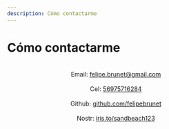 ```yaml
---
description: Cómo contactarme
---
```


<h1>Cómo contactarme</h1>
<br>
<div style="display: flex; justify-content: center;">
Email:&nbsp;<a href="mailto:felipe.brunet@gmail.com">felipe.brunet@gmail.com</a>
</div><br>
<div style="display: flex; justify-content: center;">
Cel:&nbsp;<a href="https://wa.me/56975716284"> 56975716284</a>
</div><br>
<div style="display: flex; justify-content: center;">
Github:&nbsp;<a href="https://github.com/felipebrunet/icriptopos" target="_blank">github.com/felipebrunet</a>
</div><br>
<div style="display: flex; justify-content: center;">
Nostr:&nbsp;<a href="https://iris.to/sandbeach123" target="_blank">iris.to/sandbeach123</a>
</div>